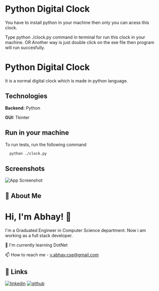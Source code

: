 # Python Digital Clock


You have to install python in your machine then only you can acess this clock.



Type python ./clock.py command in terminal for run this clock in your machine.
OR
Another way is just double click on the exe file then program will run succesfully.


# Python Digital Clock

It is a normal digital clock which is made in python language.


## Technologies

**Backend:** Python

**GUI:** Tkinter 


## Run in your machine

To run tests, run the following command

```bash
  python ./clock.py
```


## Screenshots

![App Screenshot](https://drive.google.com/file/d/1ORE8TTCJik2KWb4kHsGUrt-ZwmZJiBLE/view)


## 🚀 About Me
# Hi, I'm Abhay! 👋
I'm a Graduated Engineer in Computer Science department.
Now i am working as a full stack developer.

🧠 I'm currently learning DotNet

📫 How to reach me - v.abhay.cse@gmail.com

## 🔗 Links
[![linkedin](https://img.shields.io/badge/linkedin-0A66C2?style=for-the-badge&logo=linkedin&logoColor=white)](https://www.linkedin.com/in/abhay-verma-190685183/)
[![github](https://img.shields.io/badge/github-1DA1F2?style=for-the-badge&logo=github&logoColor=black)](https://github.com/vermaabhay734)


